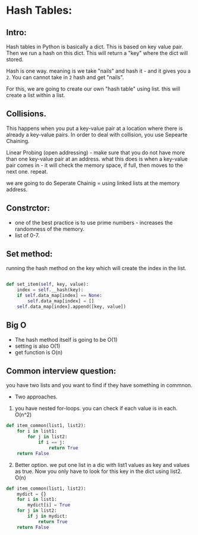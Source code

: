 # Hash Tables: 


## Intro: 

Hash tables in Python is basically a dict. This is based on key value pair. 
Then we run a hash on this dict. This will return a "key" where the dict will stored. 

Hash is one way. meaning is we take "nails" and hash it - and it gives you a `2`. You can cannot take in `2` hash and get "nails". 

For this, we are going to create our own "hash table" using list. this will create a list within a list. 



## Collisions. 
This happens when you put a key-value pair at a location where there is already a key-value pairs. 
In order to deal with collision, you use Sepearte Chaining. 

Linear Probing (open addressing) - make sure that you do not have more than one key-value pair at an address. what this does is when a key-value pair comes in - it will check the memory space, if full, then  moves to the next one. repeat. 

we are going to do Seperate Chainig = using linked lists at the memory address. 

## Constrctor: 
* one of the best practice is to use prime numbers - increases the randomness of the memory. 
* list of 0-7. 

## Set method: 
running the hash method on the key which will create the index in the list. 

```python

def set_item(self, key, value):
    index = self.__hash(key): 
    if self.data_map[index] == None:
        self.data_map[index] = []
    self.data_map[index].append([key, value])

```

## Big O
* The hash method itself is going to be O(1)
* setting is also O(1)
* get function is O(n)



## Common interview question: 
you have two lists and you want to find if they have something in commnon. 
* Two approaches. 
1. you have nested for-loops. you can check if each value is in each.  O(n^2)

```python
def item_common(list1, list2):
    for i in list1: 
        for j in list2: 
            if i == j: 
                return True
    return False
```

2. Better option. we put one list in a dic with list1 values as key and values as true. Now you only have to look for this key in the dict using list2. O(n)

```python
def item_common(list1, list2):
    mydict = {}
    for i in list1: 
        mydict[i] = True
    for j in list2: 
        if j in mydict: 
            return True
    return False
```
